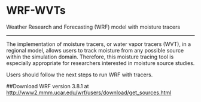 # WRF-WVTs
Weather Research and Forecasting (WRF) model with moisture tracers

----

The implementation of moisture tracers, or water vapor tracers (WVT), in a regional model, allows users to track moisture from any possible source within the simulation domain. Therefore, this moisture tracing tool is especially appropriate for researchers interested in moisture source studies. 

Users should follow the next steps to run WRF with tracers.

##Download WRF version 3.8.1 at http://www2.mmm.ucar.edu/wrf/users/download/get_sources.html
